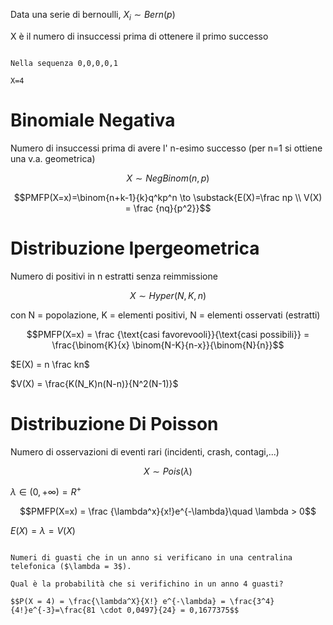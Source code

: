 Data una serie di bernoulli, $X_i\sim Bern(p)$

X è il numero di insuccessi prima di ottenere il primo successo

```ad-example

Nella sequenza 0,0,0,0,1

X=4

```

# Binomiale Negativa

Numero di insuccessi prima di avere l' n-esimo successo (per n=1 si ottiene una v.a. geometrica)

$$X\sim NegBinom(n,p)$$

$$PMFP(X=x)=\binom{n+k-1}{k}q^kp^n \to \substack{E(X)=\frac np \\ V(X) = \frac {nq}{p^2}}$$

# Distribuzione Ipergeometrica

Numero di positivi in n estratti senza reimmissione

$$X \sim Hyper(N, K, n)$$

con N = popolazione, K = elementi positivi, N = elementi osservati (estratti)

$$PMFP(X=x) = \frac {\text{casi favorevooli}}{\text{casi possibili}} = \frac{\binom{K}{x} \binom{N-K}{n-x}}{\binom{N}{n}}$$

$E(X) = n \frac kn$

$V(X) = \frac{K(N_K)n(N-n)}{N^2(N-1)}$

# Distribuzione Di Poisson

Numero di osservazioni di eventi rari (incidenti, crash, contagi,...)

$$X\sim Pois(\lambda)$$

$\lambda \in (0, + \infty) = R^+$

$$PMFP(X=x) = \frac {\lambda^x}{x!}e^{-\lambda}\quad \lambda > 0$$

$E(X) = \lambda = V(X)$

```ad-example

Numeri di guasti che in un anno si verificano in una centralina telefonica ($\lambda = 3$).

Qual è la probabilità che si verifichino in un anno 4 guasti?

$$P(X = 4) = \frac{\lambda^X}{X!} e^{-\lambda} = \frac{3^4}{4!}e^{-3}=\frac{81 \cdot 0,0497}{24} = 0,1677375$$

```
